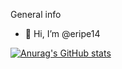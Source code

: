  General info

- 👋 Hi, I’m @eripe14



[![Anurag's GitHub stats](https://github-readme-stats.vercel.app/api?username=eripe14)](https://github.com/anuraghazra/github-readme-stats)
